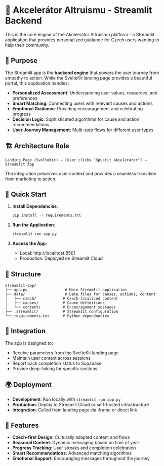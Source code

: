 # 🚀 Akcelerátor Altruismu - Streamlit Backend

This is the core engine of the Akcelerátor Altruismu platform - a Streamlit application that provides personalized guidance for Czech users wanting to help their community.

## 🎯 Purpose

The Streamlit app is the **backend engine** that powers the user journey from empathy to action. While the SvelteKit landing page provides a beautiful portal, this application handles:

- **Personalized Assessment**: Understanding user values, resources, and preferences
- **Smart Matching**: Connecting users with relevant causes and actions
- **Emotional Guidance**: Providing encouragement and celebrating progress
- **Decision Logic**: Sophisticated algorithms for cause and action recommendations
- **User Journey Management**: Multi-step flows for different user types

## 🏗️ Architecture Role

```
Landing Page (SvelteKit) → [User clicks "Spustit akcelerátor"] → Streamlit App
```

The integration preserves user context and provides a seamless transition from marketing to action.

## 🚀 Quick Start

1. **Install Dependencies**:
   ```bash
   pip install -r requirements.txt
   ```

2. **Run the Application**:
   ```bash
   streamlit run app.py
   ```

3. **Access the App**:
   - Local: http://localhost:8501
   - Production: Deployed on Streamlit Cloud

## 📁 Structure

```
streamlit-app/
├── app.py                 # Main Streamlit application
├── data/                  # Data files for causes, actions, content
│   ├── czech/            # Czech-localized content
│   ├── causes/           # Cause definitions
│   └── content/          # Encouragement messages
├── .streamlit/           # Streamlit configuration
└── requirements.txt      # Python dependencies
```

## 🔗 Integration

The app is designed to:
- Receive parameters from the SvelteKit landing page
- Maintain user context across sessions
- Report back completion status to Supabase
- Provide deep-linking for specific sections

## 🌍 Deployment

- **Development**: Run locally with `streamlit run app.py`
- **Production**: Deploy to Streamlit Cloud or self-hosted infrastructure
- **Integration**: Called from landing page via iframe or direct link

## 🎨 Features

- **Czech-first Design**: Culturally adapted content and flows
- **Seasonal Content**: Dynamic messaging based on time of year
- **Progress Tracking**: User streaks and completion celebration
- **Smart Recommendations**: Advanced matching algorithms
- **Emotional Support**: Encouraging messages throughout the journey 